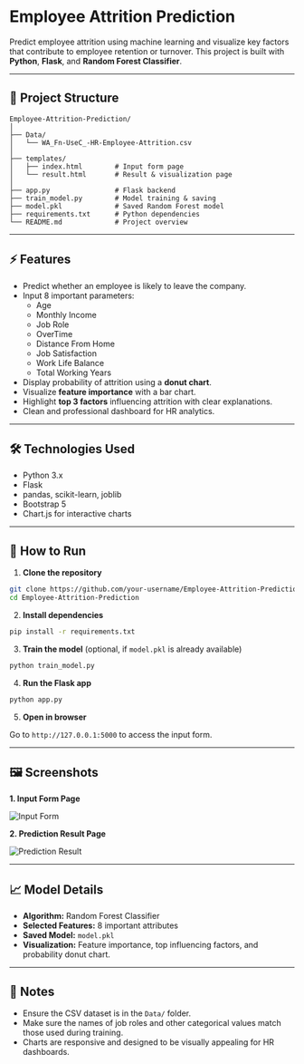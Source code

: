 # Employee Attrition Prediction

Predict employee attrition using machine learning and visualize key factors that contribute to employee retention or turnover. This project is built with **Python**, **Flask**, and **Random Forest Classifier**.

---

## 📂 Project Structure

```
Employee-Attrition-Prediction/
│
├── Data/
│   └── WA_Fn-UseC_-HR-Employee-Attrition.csv
│
├── templates/
│   ├── index.html        # Input form page
│   └── result.html       # Result & visualization page
│
├── app.py                # Flask backend
├── train_model.py        # Model training & saving
├── model.pkl             # Saved Random Forest model
├── requirements.txt      # Python dependencies
└── README.md             # Project overview
```

---

## ⚡ Features

- Predict whether an employee is likely to leave the company.
- Input 8 important parameters:
  - Age
  - Monthly Income
  - Job Role
  - OverTime
  - Distance From Home
  - Job Satisfaction
  - Work Life Balance
  - Total Working Years
- Display probability of attrition using a **donut chart**.
- Visualize **feature importance** with a bar chart.
- Highlight **top 3 factors** influencing attrition with clear explanations.
- Clean and professional dashboard for HR analytics.

---

## 🛠 Technologies Used

- Python 3.x
- Flask
- pandas, scikit-learn, joblib
- Bootstrap 5
- Chart.js for interactive charts

---

## 🚀 How to Run

1. **Clone the repository**

```bash
git clone https://github.com/your-username/Employee-Attrition-Prediction.git
cd Employee-Attrition-Prediction
```

2. **Install dependencies**

```bash
pip install -r requirements.txt
```

3. **Train the model** (optional, if `model.pkl` is already available)

```bash
python train_model.py
```

4. **Run the Flask app**

```bash
python app.py
```

5. **Open in browser**

Go to `http://127.0.0.1:5000` to access the input form.

---

## 🖼 Screenshots

**1. Input Form Page**

![Input Form](screenshots/home.png)

**2. Prediction Result Page**

![Prediction Result](screenshots/result.png)

---

## 📈 Model Details

- **Algorithm:** Random Forest Classifier
- **Selected Features:** 8 important attributes
- **Saved Model:** `model.pkl`
- **Visualization:** Feature importance, top influencing factors, and probability donut chart.

---

## 📌 Notes

- Ensure the CSV dataset is in the `Data/` folder.
- Make sure the names of job roles and other categorical values match those used during training.
- Charts are responsive and designed to be visually appealing for HR dashboards.
